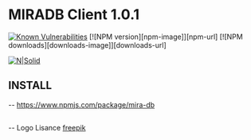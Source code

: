 # MIRADB Client 1.0.1
[![Known Vulnerabilities](https://snyk.io/test/npm/mira-db/badge.svg)](https://snyk.io/test/npm/mira-db)
[![NPM version][npm-image]][npm-url]
[![NPM downloads][downloads-image]][downloads-url]

[![N|Solid](https://miradbblog.files.wordpress.com/2018/08/untitled-11.jpg)](https://www.npmjs.com/package/mira-db)
## INSTALL
 -- https://www.npmjs.com/package/mira-db
##
 -- Logo Lisance [freepik](https://www.freepik.com)